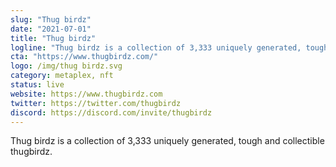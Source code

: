 ```yaml
---
slug: "Thug birdz"
date: "2021-07-01"
title: "Thug birdz"
logline: "Thug birdz is a collection of 3,333 uniquely generated, tough and collectible thugbirdz."
cta: "https://www.thugbirdz.com/"
logo: /img/thug birdz.svg
category: metaplex, nft
status: live
website: https://www.thugbirdz.com
twitter: https://twitter.com/thugbirdz
discord: https://discord.com/invite/thugbirdz
---
```


Thug birdz is a collection of 3,333 uniquely generated, tough and collectible thugbirdz.